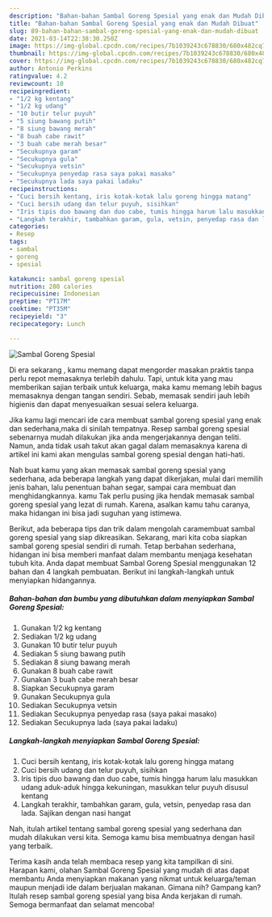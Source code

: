```yaml
---
description: "Bahan-bahan Sambal Goreng Spesial yang enak dan Mudah Dibuat"
title: "Bahan-bahan Sambal Goreng Spesial yang enak dan Mudah Dibuat"
slug: 89-bahan-bahan-sambal-goreng-spesial-yang-enak-dan-mudah-dibuat
date: 2021-03-14T22:38:30.250Z
image: https://img-global.cpcdn.com/recipes/7b1039243c678830/680x482cq70/sambal-goreng-spesial-foto-resep-utama.jpg
thumbnail: https://img-global.cpcdn.com/recipes/7b1039243c678830/680x482cq70/sambal-goreng-spesial-foto-resep-utama.jpg
cover: https://img-global.cpcdn.com/recipes/7b1039243c678830/680x482cq70/sambal-goreng-spesial-foto-resep-utama.jpg
author: Antonio Perkins
ratingvalue: 4.2
reviewcount: 10
recipeingredient:
- "1/2 kg kentang"
- "1/2 kg udang"
- "10 butir telur puyuh"
- "5 siung bawang putih"
- "8 siung bawang merah"
- "8 buah cabe rawit"
- "3 buah cabe merah besar"
- "Secukupnya garam"
- "Secukupnya gula"
- "Secukupnya vetsin"
- "Secukupnya penyedap rasa saya pakai masako"
- "Secukupnya lada saya pakai ladaku"
recipeinstructions:
- "Cuci bersih kentang, iris kotak-kotak lalu goreng hingga matang"
- "Cuci bersih udang dan telur puyuh, sisihkan"
- "Iris tipis duo bawang dan duo cabe, tumis hingga harum lalu masukkan udang aduk-aduk hingga kekuningan, masukkan telur puyuh disusul kentang"
- "Langkah terakhir, tambahkan garam, gula, vetsin, penyedap rasa dan lada. Sajikan dengan nasi hangat"
categories:
- Resep
tags:
- sambal
- goreng
- spesial

katakunci: sambal goreng spesial 
nutrition: 280 calories
recipecuisine: Indonesian
preptime: "PT17M"
cooktime: "PT35M"
recipeyield: "3"
recipecategory: Lunch

---
```



![Sambal Goreng Spesial](https://img-global.cpcdn.com/recipes/7b1039243c678830/680x482cq70/sambal-goreng-spesial-foto-resep-utama.jpg)

Di era  sekarang , kamu memang dapat mengorder masakan praktis tanpa perlu repot memasaknya terlebih dahulu. Tapi, untuk kita yang mau memberikan sajian terbaik untuk keluarga, maka kamu memang lebih bagus memasaknya dengan tangan sendiri. Sebab, memasak sendiri jauh lebih higienis dan dapat menyesuaikan sesuai selera keluarga.

Jika kamu lagi mencari ide cara membuat sambal goreng spesial yang enak dan sederhana,maka di sinilah tempatnya. Resep sambal goreng spesial  sebenarnya mudah dilakukan jika anda mengerjakannya dengan teliti. Namun, anda tidak usah takut akan gagal dalam memasaknya 
karena di artikel ini kami akan mengulas sambal goreng spesial dengan hati-hati.  



Nah buat kamu yang akan memasak sambal goreng spesial yang sederhana, ada beberapa langkah yang dapat dikerjakan, mulai dari memilih jenis bahan, lalu penentuan bahan segar, sampai cara membuat dan menghidangkannya. kamu Tak perlu pusing jika hendak memasak sambal goreng spesial yang lezat di rumah. Karena, asalkan kamu  tahu caranya, maka hidangan ini bisa jadi suguhan yang istimewa.

Berikut, ada beberapa tips dan trik dalam mengolah caramembuat sambal goreng spesial yang siap dikreasikan. Sekarang, mari kita coba siapkan sambal goreng spesial sendiri di rumah. Tetap berbahan sederhana, hidangan ini bisa memberi manfaat dalam membantu menjaga kesehatan tubuh kita. Anda dapat membuat Sambal Goreng Spesial menggunakan 12 bahan dan 4 langkah pembuatan. Berikut ini langkah-langkah untuk menyiapkan hidangannya.

<!--inarticleads1-->

##### Bahan-bahan dan bumbu yang dibutuhkan dalam menyiapkan Sambal Goreng Spesial:

1. Gunakan 1/2 kg kentang
1. Sediakan 1/2 kg udang
1. Gunakan 10 butir telur puyuh
1. Sediakan 5 siung bawang putih
1. Sediakan 8 siung bawang merah
1. Gunakan 8 buah cabe rawit
1. Gunakan 3 buah cabe merah besar
1. Siapkan Secukupnya garam
1. Gunakan Secukupnya gula
1. Sediakan Secukupnya vetsin
1. Sediakan Secukupnya penyedap rasa (saya pakai masako)
1. Sediakan Secukupnya lada (saya pakai ladaku)




<!--inarticleads2-->

##### Langkah-langkah menyiapkan Sambal Goreng Spesial:

1. Cuci bersih kentang, iris kotak-kotak lalu goreng hingga matang
1. Cuci bersih udang dan telur puyuh, sisihkan
1. Iris tipis duo bawang dan duo cabe, tumis hingga harum lalu masukkan udang aduk-aduk hingga kekuningan, masukkan telur puyuh disusul kentang
1. Langkah terakhir, tambahkan garam, gula, vetsin, penyedap rasa dan lada. Sajikan dengan nasi hangat




Nah, itulah artikel tentang  sambal goreng spesial  yang sederhana dan mudah dilakukan versi kita. Semoga kamu bisa membuatnya dengan hasil yang terbaik. 

Terima kasih anda telah membaca resep yang kita tampilkan di sini. Harapan kami, olahan  Sambal Goreng Spesial yang mudah di atas dapat membantu Anda menyiapkan makanan yang nikmat untuk keluarga/teman maupun menjadi ide dalam berjualan makanan. Gimana nih? Gampang kan? Itulah resep sambal goreng spesial yang bisa Anda kerjakan di rumah. Semoga bermanfaat dan selamat mencoba!

